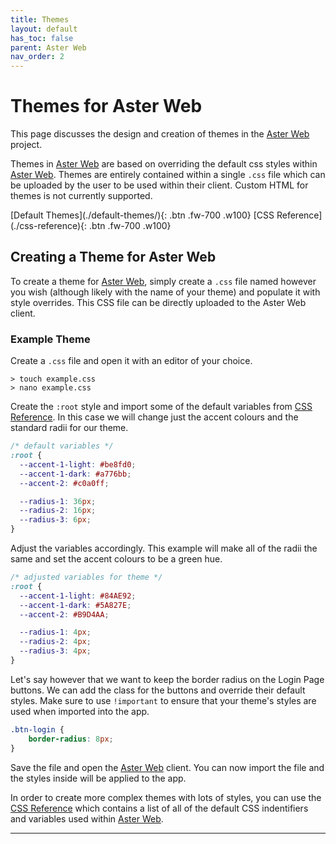 ```yaml
---
title: Themes
layout: default
has_toc: false
parent: Aster Web
nav_order: 2
---
```


# Themes for Aster Web
This page discusses the design and creation of themes in the [Aster Web] project.

Themes in [Aster Web] are based on overriding the default css styles within [Aster Web]. Themes are entirely contained within a single `.css` file which can be uploaded by the user to be used within their client. Custom HTML for themes is not currently supported.

<span class="fs-6">
[Default Themes](./default-themes/){: .btn .fw-700 .w100}
[CSS Reference](./css-reference){: .btn .fw-700 .w100}
</span>

## Creating a Theme for Aster Web
To create a theme for [Aster Web], simply create a `.css` file named however you wish (although likely with the name of your theme) and populate it with style overrides. This CSS file can be directly uploaded to the Aster Web client.

### Example Theme
Create a `.css` file and open it with an editor of your choice.
```
> touch example.css
> nano example.css
```

Create the `:root` style and import some of the default variables from [CSS Reference](./css-reference/). In this case we will change just the accent colours and the standard radii for our theme.
```css
/* default variables */
:root {
  --accent-1-light: #be8fd0;
  --accent-1-dark: #a776bb;
  --accent-2: #c0a0ff;

  --radius-1: 36px;
  --radius-2: 16px;
  --radius-3: 6px;
}
```

Adjust the variables accordingly. This example will make all of the radii the same and set the accent colours to be a green hue.

```css
/* adjusted variables for theme */
:root {
  --accent-1-light: #84AE92;
  --accent-1-dark: #5A827E;
  --accent-2: #B9D4AA;

  --radius-1: 4px;
  --radius-2: 4px;
  --radius-3: 4px;
}
```

Let's say however that we want to keep the border radius on the Login Page buttons. We can add the class for the buttons and override their default styles. Make sure to use `!important` to ensure that your theme's styles are used when imported into the app.
```css
.btn-login {
    border-radius: 8px;
}
```

Save the file and open the [Aster Web] client. You can now import the file and the styles inside will be applied to the app.

In order to create more complex themes with lots of styles, you can use the [CSS Reference](./css-reference/) which contains a list of all of the default CSS indentifiers and variables used within [Aster Web].

---
[Aster Web]: ../index